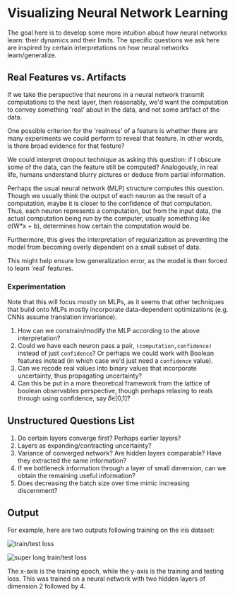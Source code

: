 # Visualizing Neural Network Learning

The goal here is to develop some more intuition about how neural
networks learn: their dynamics and their limits. The specific
questions we ask here are inspired by certain interpretations on how
neural networks learn/generalize.

## Real Features vs. Artifacts

If we take the perspective that neurons in a neural network transmit
computations to the next layer, then reasonably, we'd want the
computation to convey something 'real' about in the data, and not some
artifact of the data. 

One possible criterion for the 'realness' of a feature is whether
there are many experiments we could perform to reveal that
feature. In other words, is there broad evidence for that feature?

We could interpret dropout technique as asking this question: if I
obscure some of the data, can the feature still be computed?
Analogously, in real life, humans understand blurry pictures or deduce
from partial information. 

Perhaps the usual neural network (MLP) structure computes this
question. Though we usually think the output of each neuron as the
result of a computation, maybe it is closer to the confidence of that
computation. Thus, each neuron represents a computation, but from the
input data, the actual computation being run by the computer, usually
something like σ(W*x + b), determines how certain the computation
would be.

Furthermore, this gives the interpretation of regularization as
preventing the model from becoming overly dependent on a small subset
of data.

This might help ensure low generalization error, as the model is then
forced to learn 'real' features.

### Experimentation

Note that this will focus mostly on MLPs, as it seems that other
techniques that build onto MLPs mostly incorporate data-dependent
optimizations (e.g. CNNs assume translation invariance).

1. How can we constrain/modify the MLP according to the above
interpretation?
2. Could we have each neuron pass a pair,
```(computation,confidence)``` instead of just ```confidence```? Or
perhaps we could work with Boolean features instead (in which case
we'd just need a ```confidence``` value).
3. Can we recode real values into binary values that incorporate
uncertainty, thus propagating uncertainty?
4. Can this be put in a more theoretical framework from the lattice of
boolean observables perspective, though perhaps relaxing to reals
through using confidence, say 𝛿∈[0,1]?


## Unstructured Questions List

1. Do certain layers converge first? Perhaps earlier layers?
2. Layers as expanding/contracting uncertainty?
3. Variance of converged network? Are hidden layers comparable? Have
they extracted the same information?
4. If we bottleneck information through a layer of small dimension,
can we obtain the remaining useful information?
5. Does decreasing the batch size over time mimic increasing
discernment? 

## Output

For example, here are two outputs following training on the iris
dataset:

<img src="output/validation_long.png" alt="train/test loss" />

<img src="output/validation_super_long.png" alt="super long train/test
loss" />

The x-axis is the training epoch, while the y-axis is the training and
testing loss. This was trained on a neural network with two hidden
layers of dimension 2 followed by 4.